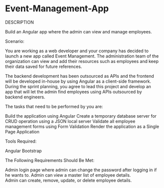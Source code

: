 # Event-Management-App


DESCRIPTION

Build an Angular app where the admin can view and manage employees.

 

Scenario:

You are working as a web developer and your company has decided to launch a new app called Event Management. The administration team of the organization can view and add their resources such as employees and keep their data saved for future references.

The backend development has been outsourced as APIs and the frontend will be developed in-house by using Angular as a client-side framework. During the sprint planning, you agree to lead this project and develop an app that will let the admin find employees using APIs outsourced by backend engineers.

The tasks that need to be performed by you are:

Build the application using Angular
Create a temporary database server for CRUD operation using a JSON local server
Validate all employee management forms using Form Validation
Render the application as a Single Page Application
 

Tools Required:

Angular
Bootstrap
 

The Following Requirements Should Be Met:

Admin login page where admin can change the password after logging in if he wants to.
Admin can view a master list of employee details.  
Admin can create, remove, update, or delete employee details.
 

